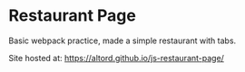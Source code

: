# Restaurant Page
Basic webpack practice, made a simple restaurant with tabs.

Site hosted at: https://altord.github.io/js-restaurant-page/

